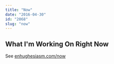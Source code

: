 ```yaml
---
title: "Now"
date: "2016-04-30"
id: "2068"
slug: "now"
---
```


## What I'm Working On Right Now

See [enhughesiasm.com/now](https://enhughesiasm.com/now)
